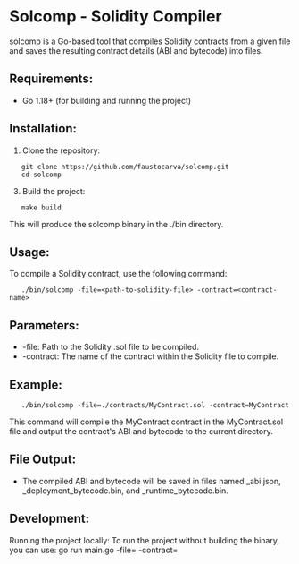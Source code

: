 # Solcomp - Solidity Compiler

solcomp is a Go-based tool that compiles Solidity contracts from a given file and saves the resulting contract details (ABI and bytecode) into files.

## Requirements:
- Go 1.18+ (for building and running the project)

## Installation:
1. Clone the repository:
```
   git clone https://github.com/faustocarva/solcomp.git
   cd solcomp
```

3. Build the project:
```
   make build
```
   This will produce the solcomp binary in the ./bin directory.

## Usage:
To compile a Solidity contract, use the following command:
```
   ./bin/solcomp -file=<path-to-solidity-file> -contract=<contract-name>
```

## Parameters:
- -file: Path to the Solidity .sol file to be compiled.
- -contract: The name of the contract within the Solidity file to compile.

## Example:
```
   ./bin/solcomp -file=./contracts/MyContract.sol -contract=MyContract
```

This command will compile the MyContract contract in the MyContract.sol file and output the contract's ABI and bytecode to the current directory.

## File Output:
- The compiled ABI and bytecode will be saved in files named <contract-name>_abi.json, <contract-name>_deployment_bytecode.bin, and <contract-name>_runtime_bytecode.bin.

## Development:

Running the project locally:
To run the project without building the binary, you can use:
   go run main.go -file=<path-to-solidity-file> -contract=<contract-name>
